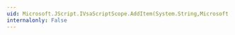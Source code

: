 ```yaml
---
uid: Microsoft.JScript.IVsaScriptScope.AddItem(System.String,Microsoft.JScript.Vsa.JSVsaItemType)
internalonly: False
---
```

